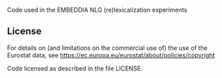 Code used in the EMBEDDIA NLG (re)lexicalization experiments

## License

For details on (and limitations on the commercial use of) the use of the Eurostat data, see https://ec.europa.eu/eurostat/about/policies/copyright

Code licensed as described in the file LICENSE.


